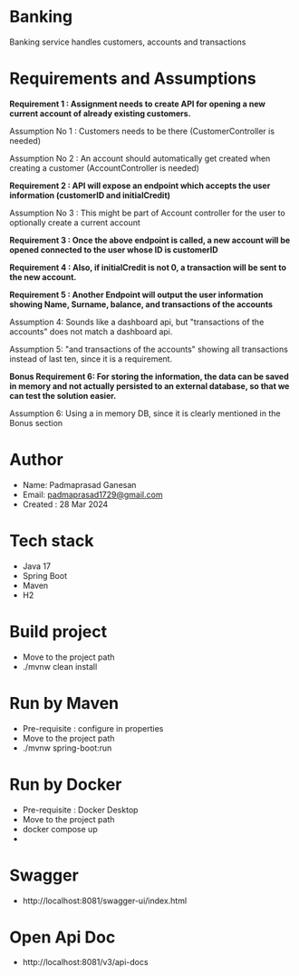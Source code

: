 # Banking
Banking service handles customers, accounts and transactions

# Requirements and Assumptions

**Requirement 1 : Assignment needs to create API for opening a new current account of already existing customers.**

Assumption No 1 : Customers needs to be there (CustomerController is needed)

Assumption No 2 : An account should automatically get created when creating a customer (AccountController is needed)

**Requirement 2 : API will expose an endpoint which accepts the user information (customerID and initialCredit)**

Assumption No 3 : This might be part of Account controller for the user to optionally create a current account

**Requirement 3 : Once the above endpoint is called, a new account will be opened connected to the user whose ID is customerID**

**Requirement 4 : Also, if initialCredit is not 0, a transaction will be sent to the new account.**

**Requirement 5 : Another Endpoint will output the user information showing Name, Surname, balance, and transactions of the accounts**

Assumption 4: Sounds like a dashboard api, but "transactions of the accounts" does not match a dashboard api.

Assumption 5: "and transactions of the accounts" showing all transactions instead of last ten, since it is a requirement.

**Bonus Requirement 6: For storing the information, the data can be saved in memory and not actually persisted to an external database, so that we can test the solution easier.**

Assumption 6: Using a in memory DB, since it is clearly mentioned in the Bonus section

# Author
- Name: Padmaprasad Ganesan
- Email: padmaprasad1729@gmail.com
- Created : 28 Mar 2024

# Tech stack
- Java 17
- Spring Boot
- Maven
- H2

# Build project
- Move to the project path
- ./mvnw clean install

# Run by Maven
- Pre-requisite : configure in properties
- Move to the project path
- ./mvnw spring-boot:run

# Run by Docker
- Pre-requisite : Docker Desktop
- Move to the project path
- docker compose up
-
# Swagger
- http://localhost:8081/swagger-ui/index.html

# Open Api Doc
- http://localhost:8081/v3/api-docs